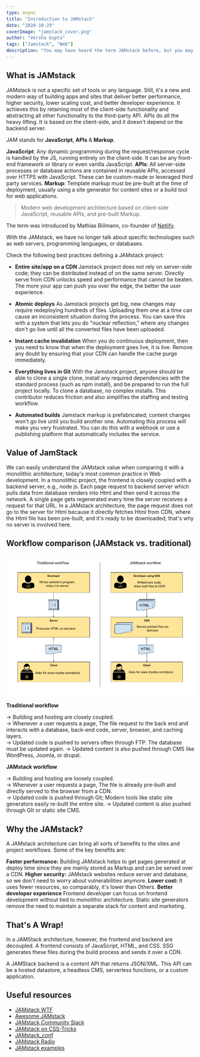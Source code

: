 ```yaml
---
type: async
title: "Introduction to JAMstack"
date: "2020-10-29"
coverImage: "jamstack_cover.png"
author: "Versha Gupta"
tags: ["Jamstack", "Web"]
description: "You may have heard the term JAMstack before, but you may not have understood what it means. In this article, We will introduce you to JAMstack as to why you need, best practice, and value."
---
```


## What is JAMstack

JAMstack is not a specific set of tools or any language. Still, it's a new and modern way of building apps and sites that deliver better performance, higher security, lower scaling cost, and better developer experience. It achieves this by retaining most of the client-side functionality and abstracting all other functionality to the third-party API. APIs do all the heavy lifting. It is based on the client-side, and it doesn't depend on the backend server.


JAM stands for **JavaScript**, **APIs** & **Markup**.

**JavaScript**:  Any dynamic programming during the request/response cycle is handled by the JS, running entirely on the client-side. It can be any front-end framework or library or even vanilla JavaScript. 
**APIs**: All server-side processes or database actions are contained in reusable APIs, accessed over HTTPS with JavaScript.  These can be custom-made or leveraged third party services.
**Markup**:   Template markup must be pre-built at the time of deployment, usually using a site generator for content sites or a build tool for web applications.

> Modern web development architecture based on client-side JavaScript, reusable APIs, and pre-built Markup.

The term was introduced by Mathias Biilmann, co-founder of  [Netlify](https://www.netlify.com/).

With the JAMstack, we have no longer talk about specific technologies such as web servers, programming languages, or databases.

Check the following best practices defining a JAMstack project:

-   **Entire site/app on a CDN**
  Jamstack project does not rely on server-side code; they can be distributed instead of on the same server. Directly serve from CDN unlocks speed and performance that cannot be beaten. The more your app can push you over the edge, the better the user experience.
  
-   **Atomic deploys**
As Jamstack projects get big, new changes may require redeploying hundreds of files. Uploading them one at a time can cause an inconsistent situation during the process. You can save this with a system that lets you do "nuclear reflection," where any changes don't go live until all the converted files have been uploaded.

-   **Instant cache invalidation**
  When you do continuous deployment, then you need to know that when the deployment goes live, it is live. Remove any doubt by ensuring that your CDN can handle the cache purge immediately.

-   **Everything lives in Git**
With the Jamstack project, anyone should be able to clone a single clone, install any required dependencies with the standard process (such as npm install), and be prepared to run the full project locally. To clone a database, no complex installs. This contributor reduces friction and also simplifies the staffing and testing workflow.

-   **Automated builds**
Jamstack markup is prefabricated; content changes won't go live until you build another one. Automating this process will make you very frustrated. You can do this with a webhook or use a publishing platform that automatically includes the service.

## Value of JamStack

We can easily understand the JAMstack value when comparing it with a monolithic architecture, today's most common practice in Web development.  In a monolithic project, the frontend is closely coupled with a backend server, e.g., node js.  Each page request to backend server which pulls data from database renders into Html and then send it across the network.  A single page gets regenerated every time the server receives a request for that URL.
In a JAMstack architecture, the page request does not go to the server for Html because it directly fetches Html from CDN, where the Html file has been pre-built, and it's ready to be downloaded; that's why no server is involved here.

##  Workflow comparison (JAMstack vs. traditional)
![jamstack-vs-traditional-workflow](image1.png)

**Traditional workflow**

→ Building and hosting are closely coupled.  
→ Whenever a user requests a page, The file request to the back end and interacts with a database, back-end code, server, browser, and caching layers.  
→ Updated code is pushed to servers often through FTP. The database must be updated again.
→ Updated content is also pushed through CMS like WordPress, Joomla, or drupal.

**JAMstack workflow**

→ Building and hosting are loosely coupled.  
→ Whenever a user requests a page, The file is already pre-built and directly served to the browser from a CDN.  
→ Updated code is pushed through Git; Modern tools like static site generators easily re-built the entire site.
→ Updated content is also pushed through GIt or static site CMS.


##  Why the JAMstack?

A JAMstack architecture can bring all sorts of benefits to the sites and project workflows. Some of the key benefits are:

**Faster performance:** Building JAMstack helps to get pages generated at deploy time since they are mainly stored as Markup and can be served over a CDN.
**Higher security:** JAMstack websites reduce server and database, so we don't need to worry about vulnerabilities anymore.
**Lower cost:** It uses fewer resources, so comparably, it's lower than Others.
**Better developer experience** Frontend developer can focus on frontend development without tied to monolithic architecture. Static site generators remove the need to maintain a separate stack for content and marketing.

## That's A Wrap!

In a JAMStack architecture, however, the frontend and backend are decoupled. A frontend consists of JavaScript, HTML, and CSS. SSG generates these files during the build process and sends it over a CDN.

A JAMStack backend is a content API that returns JSON/XML. This API can be a  hosted datastore, a  headless CMS, serverless functions, or a custom application.
## Useful resources

 - [JAMstack WTF](https://jamstack.wtf/)
 - [Awesome JAMstack](https://github.com/automata/awesome-jamstack)
 - [JAMstack Community Slack](https://jamstack.slack.com/join/shared_invite/enQtNjc4OTI1NDk3NDI1LWIxZjk1YWRjOWVlMzM0MTVlMTg4YmY1OTBjZDc1M2I3N2NhODBlZDNmNjAzMGMwNzI5MTVlMWEwYjBiMTU2NzE)
 - [JAMstack on CSS-Tricks](https://css-tricks.com/tag/jamstack/)
 - [JAMstack_conf](https://jamstackconf.com/)
 - [JAMstack Radio](https://www.heavybit.com/library/podcasts/jamstack-radio/)
 - [JAMstack examples](https://jamstack.org/examples/)
